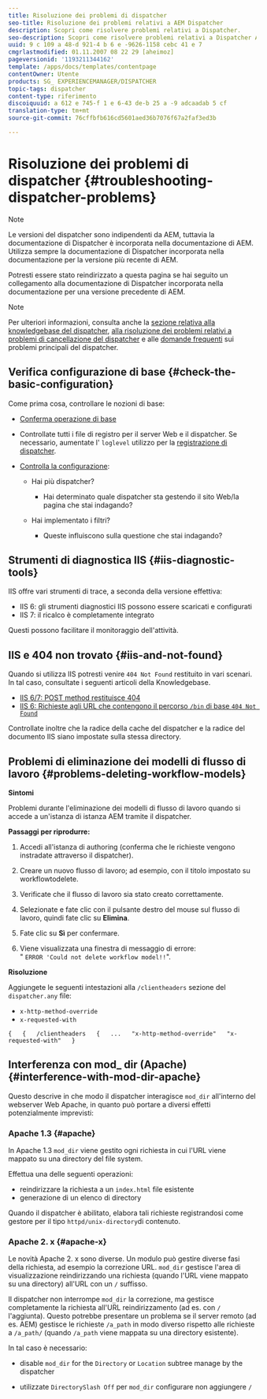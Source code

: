 ```yaml
---
title: Risoluzione dei problemi di dispatcher
seo-title: Risoluzione dei problemi relativi a AEM Dispatcher
description: Scopri come risolvere problemi relativi a Dispatcher.
seo-description: Scopri come risolvere problemi relativi a Dispatcher AEM.
uuid: 9 c 109 a 48-d 921-4 b 6 e -9626-1158 cebc 41 e 7
cmgrlastmodified: 01.11.2007 08 22 29 [aheimoz]
pageversionid: '1193211344162'
template: /apps/docs/templates/contentpage
contentOwner: Utente
products: SG_ EXPERIENCEMANAGER/DISPATCHER
topic-tags: dispatcher
content-type: riferimento
discoiquuid: a 612 e 745-f 1 e 6-43 de-b 25 a -9 adcaadab 5 cf
translation-type: tm+mt
source-git-commit: 76cffbfb616cd5601aed36b7076f67a2faf3ed3b

---
```



# Risoluzione dei problemi di dispatcher {#troubleshooting-dispatcher-problems}

>[!NOTE]
>
>Le versioni del dispatcher sono indipendenti da AEM, tuttavia la documentazione di Dispatcher è incorporata nella documentazione di AEM. Utilizza sempre la documentazione di Dispatcher incorporata nella documentazione per la versione più recente di AEM.
>
>Potresti essere stato reindirizzato a questa pagina se hai seguito un collegamento alla documentazione di Dispatcher incorporata nella documentazione per una versione precedente di AEM.

>[!NOTE]
>
>Per ulteriori informazioni, consulta anche la [sezione relativa alla knowledgebase del dispatcher](https://helpx.adobe.com/cq/kb/index/dispatcher.html), [alla risoluzione dei problemi relativi a problemi di cancellazione del dispatcher](https://helpx.adobe.com/adobe-cq/kb/troubleshooting-dispatcher-flushing-issues.html) e alle [domande frequenti](dispatcher-faq.md) sui problemi principali del dispatcher.

## Verifica configurazione di base {#check-the-basic-configuration}

Come prima cosa, controllare le nozioni di base:

* [Conferma operazione di base](#ConfirmBasicOperation)
* Controllate tutti i file di registro per il server Web e il dispatcher. Se necessario, aumentate l&#39; `loglevel` utilizzo per la [registrazione di dispatcher](#Logging).

* [Controlla la configurazione](#ConfiguringtheDispatcher):

   * Hai più dispatcher?

      * Hai determinato quale dispatcher sta gestendo il sito Web/la pagina che stai indagando?
   * Hai implementato i filtri?

      * Queste influiscono sulla questione che stai indagando?


## Strumenti di diagnostica IIS {#iis-diagnostic-tools}

IIS offre vari strumenti di trace, a seconda della versione effettiva:

* IIS 6: gli strumenti diagnostici IIS possono essere scaricati e configurati
* IIS 7: il ricalco è completamente integrato

Questi possono facilitare il monitoraggio dell&#39;attività.

## IIS e 404 non trovato {#iis-and-not-found}

Quando si utilizza IIS potresti venire `404 Not Found` restituito in vari scenari. In tal caso, consultate i seguenti articoli della Knowledgebase.

* [IIS 6/7: POST method restituisce 404](https://helpx.adobe.com/dispatcher/kb/IIS6IsapiFilters.html)
* [IIS 6: Richieste agli URL che contengono il percorso `/bin` di base `404 Not Found`](https://helpx.adobe.com/dispatcher/kb/RequestsToBinDirectoryFailInIIS6.html)

Controllate inoltre che la radice della cache del dispatcher e la radice del documento IIS siano impostate sulla stessa directory.

## Problemi di eliminazione dei modelli di flusso di lavoro {#problems-deleting-workflow-models}

**Sintomi**

Problemi durante l&#39;eliminazione dei modelli di flusso di lavoro quando si accede a un&#39;istanza di istanza AEM tramite il dispatcher.

**Passaggi per riprodurre:**

1. Accedi all&#39;istanza di authoring (conferma che le richieste vengono instradate attraverso il dispatcher).
1. Creare un nuovo flusso di lavoro; ad esempio, con il titolo impostato su workflowtodelete.
1. Verificate che il flusso di lavoro sia stato creato correttamente.
1. Selezionate e fate clic con il pulsante destro del mouse sul flusso di lavoro, quindi fate clic su **Elimina**.

1. Fate clic su **Sì** per confermare.
1. Viene visualizzata una finestra di messaggio di errore:\
   &quot; `ERROR 'Could not delete workflow model!!`&quot;.

**Risoluzione**

Aggiungete le seguenti intestazioni alla `/clientheaders` sezione del `dispatcher.any` file:

* `x-http-method-override`
* `x-requested-with`

`{  
{  
/clientheaders  
{  
...  
"x-http-method-override"  
"x-requested-with"  
}`

## Interferenza con mod_ dir (Apache) {#interference-with-mod-dir-apache}

Questo descrive in che modo il dispatcher interagisce `mod_dir` all&#39;interno del webserver Web Apache, in quanto può portare a diversi effetti potenzialmente imprevisti:

### Apache 1.3 {#apache}

In Apache 1.3 `mod_dir` viene gestito ogni richiesta in cui l&#39;URL viene mappato su una directory del file system.

Effettua una delle seguenti operazioni:

* reindirizzare la richiesta a un `index.html` file esistente
* generazione di un elenco di directory

Quando il dispatcher è abilitato, elabora tali richieste registrandosi come gestore per il tipo `httpd/unix-directory`di contenuto.

### Apache 2. x {#apache-x}

Le novità Apache 2. x sono diverse. Un modulo può gestire diverse fasi della richiesta, ad esempio la correzione URL. `mod_dir` gestisce l&#39;area di visualizzazione reindirizzando una richiesta (quando l&#39;URL viene mappato su una directory) all&#39;URL con un `/` suffisso.

Il dispatcher non interrompe `mod_dir` la correzione, ma gestisce completamente la richiesta all&#39;URL reindirizzamento (ad es. con `/` l&#39;aggiunta). Questo potrebbe presentare un problema se il server remoto (ad es. AEM) gestisce le richieste `/a_path` in modo diverso rispetto alle richieste a `/a_path/` (quando `/a_path` viene mappata su una directory esistente).

In tal caso è necessario:

* disable `mod_dir` for the `Directory` or `Location` subtree manage by the dispatcher

* utilizzate `DirectorySlash Off` per `mod_dir` configurare non aggiungere `/`
